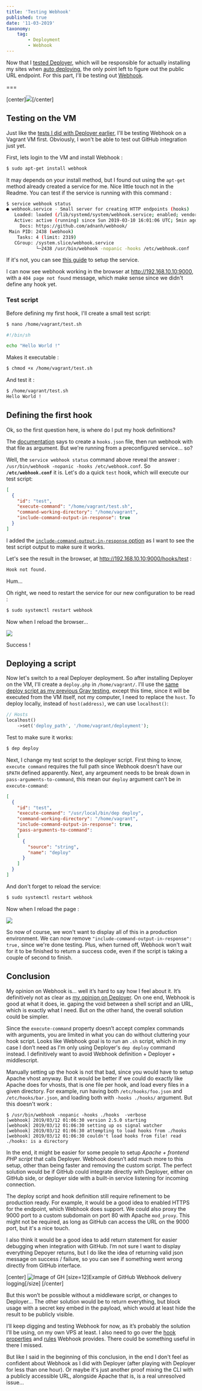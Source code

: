 ```yaml
---
title: 'Testing Webhook'
published: true
date: '11-03-2019'
taxonomy:
    tag:
        - Deployment
        - Webhook
---
```


Now that I [tested Deployer](/blog/testing-deployer), which will be responsible for actually installing my sites when [auto deploying](/blog/deployment-search), the only point left to figure out the public URL endpoint. For this part, I'll be testing out [Webhook](https://github.com/adnanh/webhook).

===

[center][![](WebhookLogo.png)](https://github.com/adnanh/webhook)[/center]

## Testing on the VM

Just like the [tests I did with Deployer earlier](/blog/testing-deployer), I'll be testing Webhook on a Vagrant VM first. Obviously, I won't be able to test out GitHub integration just yet.

First, lets login to the VM and install Webhook :

```bash
$ sudo apt-get install webhook
```

It may depends on your install method, but I found out using the `apt-get` method already created a service for me. Nice little touch not in the Readme. You can test if the service is running with this command :

```bash
$ service webhook status
● webhook.service - Small server for creating HTTP endpoints (hooks)
   Loaded: loaded (/lib/systemd/system/webhook.service; enabled; vendor preset: enabled)
   Active: active (running) since Sun 2019-03-10 16:01:06 UTC; 5min ago
     Docs: https://github.com/adnanh/webhook/
 Main PID: 2438 (webhook)
    Tasks: 4 (limit: 2319)
   CGroup: /system.slice/webhook.service
           └─2438 /usr/bin/webhook -nopanic -hooks /etc/webhook.conf
```

If it's not, you can see [this guide](https://davidauthier.com/blog/deploy-using-github-webhooks.html) to setup the service.

I can now see webhook working in the browser at <http://192.168.10.10:9000>, with a `404 page not found` message, which make sense since we didn't define any hook yet.

### Test script

Before defining my first hook, I'll create a small test script:

```bash
$ nano /home/vagrant/test.sh
```

```bash
#!/bin/sh

echo "Hello World !"
```

Makes it executable :

```bash
$ chmod +x /home/vagrant/test.sh
```

And test it :

```bash
$ /home/vagrant/test.sh
Hello World !
```


## Defining the first hook

Ok, so the first question here, is where do I put my hook definitions?

The [documentation](https://github.com/adnanh/webhook#configuration) says to create a `hooks.json` file, then run webhook with that file as argument. But we're running from a preconfigured service... so?

Well, the `service webhook status` command above reveal the answer : `/usr/bin/webhook -nopanic -hooks /etc/webhook.conf`. So **`/etc/webhook.conf`** it is. Let's do a quick `test` hook, which will execute our test script:  

```json
[
  {
    "id": "test",
    "execute-command": "/home/vagrant/test.sh",
    "command-working-directory": "/home/vagrant",
    "include-command-output-in-response": true
  }
]
```

I added the [`include-command-output-in-response` option](https://github.com/adnanh/webhook/blob/master/docs/Webhook-Parameters.md#webhook-parameters) as I want to see the test script output to make sure it works.

Let's see the result in the browser, at <http://192.168.10.10:9000/hooks/test> :

```txt
Hook not found.
```

Hum...

Oh right, we need to restart the service for our new configuration to be read :

```bash
$ sudo systemctl restart webhook
```

Now when I reload the browser...

![](CaptureHelloWorld.png)

Success !


## Deploying a script

Now let's switch to a real Deployer deployment. So after installing Deployer on the VM, I'll create a `deploy.php` in `/home/vagrant/`. I'll use the [same deploy script as my previous Grav testing](/blog/testing-deployer), except this time, since it will be executed from the VM itself, not my computer, I need to replace the `host`. To deploy locally, instead of `host(address)`, we can use `localhost()`:

```php
// Hosts
localhost()
    ->set('deploy_path', '/home/vagrant/deployment');
```

Test to make sure it works:

```bash
$ dep deploy
```

Next, I change my test script to the deployer script. First thing to know, `execute command` requires the full path since Webhook doesn't have our `$PATH` defined apparently. Next, any argeument needs to be break down in `pass-arguments-to-command`, this mean our `deploy` argument can't be in `execute-command`:
```json
[
  {
    "id": "test",
    "execute-command": "/usr/local/bin/dep deploy",
    "command-working-directory": "/home/vagrant",
    "include-command-output-in-response": true,
    "pass-arguments-to-command":
    [
      {
        "source": "string",
        "name": "deploy"
      }
    ]
  }
]
```

And don't forget to reload the service:
```bash
$ sudo systemctl restart webhook
```

Now when I reload the page :

![](CaptureDeploy.png)

So now of course, we won't want to display all of this in a production environment. We can now remove `"include-command-output-in-response": true,` since we're done testing. Plus, when turned off, Webhook won't wait for it to be finished to return a success code, even if the script is taking a couple of second to finish.


## Conclusion

My opinion on Webhook is... well it’s hard to say how I feel about it. It’s definitively not as clear as [my opinion on Deployer](/blog/testing-deployer#conclusion). On one end, Webhook is good at what it does, ie. gaping the void between a shell script and an URL, which is exactly what I need. But on the other hand, the overall solution could be simpler.

Since the `execute-command` property doesn’t accept complex commands with arguments, you are limited in what you can do without cluttering your hook script. Looks like Webhook goal is to run an `.sh` script, which in my case I don’t need as I'm only using Deployer's `dep deploy` command instead. I definitively want to avoid Webhook definition + Deployer + middlescript.

Manually setting up the hook is not that bad, since you would have to setup Apache vhost anyway. But it would be better if we could do exactly like Apache does for vhosts, that is one file per hook, and load every files in a given directory. For example, run having both `/etc/hooks/foo.json` and `/etc/hooks/bar.json`, and loading both with `-hooks ./hooks/` argument. But this doesn't work :

```
$ /usr/bin/webhook -nopanic -hooks ./hooks  -verbose
[webhook] 2019/03/12 01:06:30 version 2.5.0 starting
[webhook] 2019/03/12 01:06:30 setting up os signal watcher
[webhook] 2019/03/12 01:06:30 attempting to load hooks from ./hooks
[webhook] 2019/03/12 01:06:30 couldn't load hooks from file! read ./hooks: is a directory
```

In the end, it might be easier for some people to setup _Apache + frontend PHP script_ that calls Deployer. Webhook doesn’t add much more to this setup, other than being faster and removing the custom script. The perfect solution would be if GitHub could integrate directly with Deployer, either on GitHub side, or deployer side with a built-in service listening for incoming connection.

The deploy script and hook definition still require refinement to be production ready. For example, it would be a good idea to enabled HTTPS for the endpoint, which Webhook does support. We could also proxy the 9000 port to a custom subdomain on port 80 with Apache `mod_proxy`. This might not be required, as long as GitHub can access the URL on the 9000 port, but it's a nice touch.

I also think it would be a good idea to add return statement for easier debugging when integration with GitHub. I’m not sure I want to display everything Depoyer returns, but I do like the idea of returning valid json message on success / failure, so you can see if something went wrong directly from GitHub interface.

[center]
![Image of GH](GitHubWebhook.png)
[size=12]Example of GitHub Webhook delivery logging[/size]
[/center]

But this won’t be possible without a middleware script, or changes to Deployer... The other solution would be to return everything, but block usage with a secret key embed in the payload, which would at least hide the result to be publicly visible.


I’ll keep digging and testing Webhook for now, as it’s probably the solution I’ll be using, on my own VPS at least. I also need to go over the [hook properties](https://github.com/adnanh/webhook/blob/master/docs/Hook-Definition.md) and [rules](https://github.com/adnanh/webhook/blob/master/docs/Hook-Rules.md) Webhook provides. There could be something useful in there I missed.

But like I said in the beginning of this conclusion, in the end I don't feel as confident about Webhook as I did with Deployer (after playing with Deployer for less than one hour). Or maybe it's just another proof mixing the CLI with a publicly accessible URL, alongside Apache that is, is a real unresolved issue...

